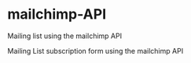 # mailchimp-API
Mailing list using the mailchimp API

Mailing List subscription form using the mailchimp API
